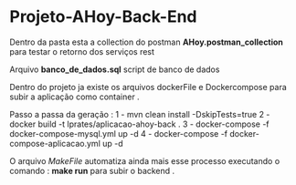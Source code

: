 # Projeto-AHoy-Back-End


Dentro da pasta esta a collection do postman **AHoy.postman_collection** para testar 
o retorno dos serviços rest

Arquivo **banco_de_dados.sql** script de banco de dados 


Dentro do projeto ja existe os arquivos dockerFile e Dockercompose para subir a
aplicação como container .


Passo a passa da geração :
    1 - mvn clean  install -DskipTests=true
    2 - docker build -t lprates/aplicacao-ahoy-back .
    3 - docker-compose -f docker-compose-mysql.yml up -d
    4 - docker-compose -f docker-compose-aplicacao.yml up -d


O arquivo *MakeFile* automatiza ainda mais esse processo executando o comando :
**make run** para subir o backend .
